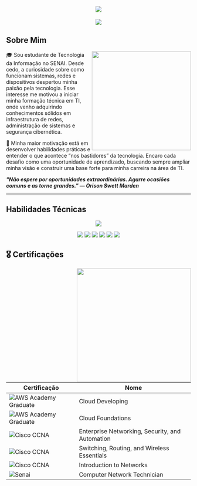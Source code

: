 <h1 align="center">
  <img src="https://capsule-render.vercel.app/api?type=rounded&height=250&color=CCBCA2&text=Lucas%20Duarte&fontSize=90">
</h1>

<p align="center">
  <img src="https://readme-typing-svg.herokuapp.com?font=Outfit&size=32&duration=4500&pause=1000&color=CCBCA2&center=true&vCenter=true&width=435&lines=%E2%80%A2+Cybersecurity+%E2%80%A2;%E2%80%A2+Infrastructure+%E2%80%A2;%E2%80%A2+Hardware+%E2%80%A2;%E2%80%A2+Windows+%7C+Linux+%E2%80%A2">
</p>

## Sobre Mim

<img align="right" height="270" src="https://i.pinimg.com/736x/5d/2e/7d/5d2e7d1816c34b62c5d7737976904527.jpg">

🎓 Sou estudante de Tecnologia da Informação no SENAI. Desde cedo, a curiosidade sobre como funcionam sistemas, redes e dispositivos despertou minha paixão pela tecnologia. Esse interesse me motivou a iniciar minha formação técnica em TI, onde venho adquirindo conhecimentos sólidos em infraestrutura de redes, administração de sistemas e segurança cibernética.

🚀 Minha maior motivação está em desenvolver habilidades práticas e entender o que acontece “nos bastidores” da tecnologia. Encaro cada desafio como uma oportunidade de aprendizado, buscando sempre ampliar minha visão e construir uma base forte para minha carreira na área de TI.

_**"Não espere por oportunidades extraordinárias. Agarre ocasiões comuns e as torne grandes." — Orison Swett Marden**_

---

## Habilidades Técnicas

<p align="center">
  <img src="https://skillicons.dev/icons?i=vscode,python,azure,grafana,aws,windows,linux">
</p>

<p align="center">
  <img src="https://img.shields.io/badge/Vscode-007ACC?style=for-the-badge&logo=visual-studio-code&logoColor=white">
  <img src="https://img.shields.io/badge/python-3670A0?style=for-the-badge&logo=python&logoColor=ffdd54">
  <img src="https://img.shields.io/badge/Azure-blue?style=for-the-badge&logo=microsoft%20azure&logoColor=blue&labelColor=FFFFFF&link=https%3A%2F%2Fimages.app.goo.gl%2FK7PN1jYJd57x4q7A8">
  <img src="https://img.shields.io/badge/AWS-000.svg?style=for-the-badge&logo=amazon-aws&logoColor=white">
  <img src="https://img.shields.io/badge/Windows-000?style=for-the-badge&logo=windows&logoColor=2CA5E0">
  <img src="https://img.shields.io/badge/Linux-000?style=for-the-badge&logo=linux&logoColor=FCC624">
</p>



## 🎖️ Certificações

<img align="right" height="311" src="https://i.pinimg.com/736x/5a/2e/bf/5a2ebfa0634f31bf9eb46147fd3bf4b7.jpg">

| Certificação | Nome |
| --- | --- |
| ![AWS Academy Graduate](https://img.shields.io/badge/AWS_Academy_Graduate-t?style=for-the-badge&logo=amazonwebservices&logoColor=white&color=black&link=https%3A%2F%2Fwww.credly.com%2Fbadges%2F3e493b05-2519-4654-a758-297b96a85dfc%2Fpublic_url) | Cloud Developing |
| ![AWS Academy Graduate](https://img.shields.io/badge/AWS_Academy_Graduate-t?style=for-the-badge&logo=amazonwebservices&logoColor=white&color=black&link=https%3A%2F%2Fwww.credly.com%2Fbadges%2Fa1c2b7f5-1496-4397-9088-ad11cb7acb86%2Flinked_in_profile) | Cloud Foundations |
| ![Cisco CCNA](https://img.shields.io/badge/cisco%3A_ccna-t?style=for-the-badge&logo=cisco&logoColor=white&color=darkblue&link=https%3A%2F%2Fwww.credly.com%2Fbadges%2F8199319e-c742-4c8c-a8bd-9c4d5ba77edd%2Flinked_in_profile) | Enterprise Networking, Security, and Automation |
| ![Cisco CCNA](https://img.shields.io/badge/cisco%3A_ccna-t?style=for-the-badge&logo=cisco&logoColor=white&color=darkblue&link=https%3A%2F%2Fwww.credly.com%2Fbadges%2Fe3f95cab-591f-428d-adb0-67dfdc04ca72%2Flinked_in_profile) | Switching, Routing, and Wireless Essentials |
| ![Cisco CCNA](https://img.shields.io/badge/cisco%3A_ccna-t?style=for-the-badge&logo=cisco&logoColor=white&color=darkblue&link=https%3A%2F%2Fwww.credly.com%2Fbadges%2Ffbdeea3a-a2da-46d6-815a-dbcbe7c2877b%2Flinked_in_profile) | Introduction to Networks |
| ![Senai](https://img.shields.io/badge/Senai-t?style=for-the-badge&logo=semanticui&logoColor=darkred&color=white) | Computer Network Technician |

